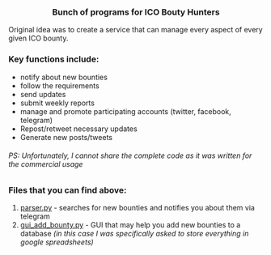 ### <p align="center">Bunch of programs for ICO Bouty Hunters

Original idea was to create a service that can manage every aspect of every given ICO bounty.
### Key functions include: 
* notify about new bounties
* follow the requirements
* send updates
* submit weekly reports
* manage and promote participating accounts (twitter, facebook, telegram)
* Repost/retweet necessary updates
* Generate new posts/tweets
###### PS: Unfortunately, I cannot share the complete code as it was written for the commercial usage

### Files that you can find above:
1. [parser.py](https://github.com/samukolov/bitcointank-parser/blob/master/parser.py) - searches for new bounties and notifies you about them via telegram
2. [gui_add_bounty.py](https://github.com/samukolov/bitcointank-parser/blob/master/gui_add_bounty.py) - GUI that may help you add new bounties to a database *(in this case I was specifically asked to store everything in google spreadsheets)*
